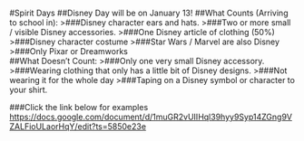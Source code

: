 <br/>
#Spirit Days
##Disney Day will be on January 13!
##What Counts (Arriving to school in):
<list>
>###Disney character ears and hats.
>###Two or more small / visible Disney accessories.
>###One Disney article of clothing (50%)
>###Disney character costume
>###Star Wars / Marvel are also Disney
>###Only Pixar or Dreamworks
</list>
</br>
##What Doesn’t Count:
<list>
>###Only one very small Disney accessory.
>###Wearing clothing that only has a little bit of Disney designs.
>###Not wearing it for the whole day
>###Taping on a Disney symbol or character to your shirt.
</list>

###Click the link below for examples
<https://docs.google.com/document/d/1muGR2vUIIHql39hyy9Syp14ZGng9VZALFioULaorHqY/edit?ts=5850e23e>




